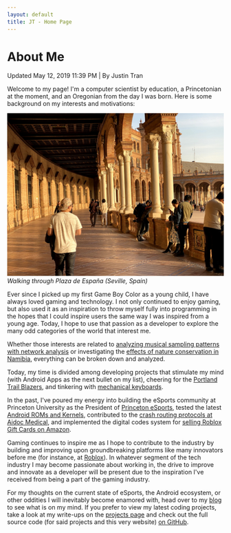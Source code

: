```yaml
---
layout: default
title: JT - Home Page
---
```

<h1>About Me</h1>
<p class="meta">Updated May 12, 2019 11:39 PM | By Justin Tran</p>

Welcome to my page! I'm a computer scientist by education, a Princetonian at the moment, and an Oregonian from the day I was born. Here is some background on my interests and motivations:

![Sevilla]( /spainProfile.jpg )*Walking through Plaza de España (Seville, Spain)*

Ever since I picked up my first Game Boy Color as a young child, I have always loved gaming and technology. I not only continued to enjoy gaming, but also used it as an inspiration to throw myself fully into programming in the hopes that I could inspire users the same way I was inspired from a young age. Today, I hope to use that passion as a developer to explore the many odd categories of the world that interest me.

Whether those interests are related to [analyzing musical sampling patterns with network analysis](https://justintranjt.me/projects/2019-05-07-Music-Sampling-Networks/) or investigating the [effects of nature conservation in Namibia](https://justintranjt.github.io/research/), everything can be broken down and analyzed.

Today, my time is divided among developing projects that stimulate my mind (with Android Apps as the next bullet on my list), cheering for the [Portland Trail Blazers](https://thefader-res.cloudinary.com/private_images/w_1260,c_limit,f_auto,q_auto:best/D46OaxbW0AA0mbU_hteq5o/damian-lillard-portland-trail-blazers-game-winner-blog.jpg), and tinkering with [mechanical keyboards](https://www.reddit.com/r/MechanicalKeyboards/).

In the past, I've poured my energy into building the eSports community at Princeton University as the President of [Princeton eSports](https://www.facebook.com/groups/ptonesports/), tested the latest [Android ROMs and Kernels](https://forum.xda-developers.com/google-nexus-5), contributed to the [crash routing protocols at Aidoc Medical](https://justintranjt.me/projects/2018-08-31-POC/), and implemented the digital codes system for [selling Roblox Gift Cards on Amazon](https://justintranjt.me/blog/2019-08-10-Roblox-Retrospective/).

Gaming continues to inspire me as I hope to contribute to the industry by building and improving upon groundbreaking platforms like many innovators before me (for instance, at [Roblox](https://venturebeat.com/2019/04/07/roblox-hits-90-million-monthly-users-as-european-growth-picks-up/)). In whatever segment of the tech industry I may become passionate about working in, the drive to improve and innovate as a developer will be present due to the inspiration I've received from being a part of the gaming industry.

For my thoughts on the current state of eSports, the Android ecosystem, or other oddities I will inevitably become enamored with, head over to my [blog](https://justintranjt.github.io/blog/) to see what is on my mind. If you prefer to view my latest coding projects, take a look at my write-ups on the [projects page](https://justintranjt.github.io/projects/) and check out the full source code (for said projects and this very website) [on GitHub](https://github.com/justintranjt).
